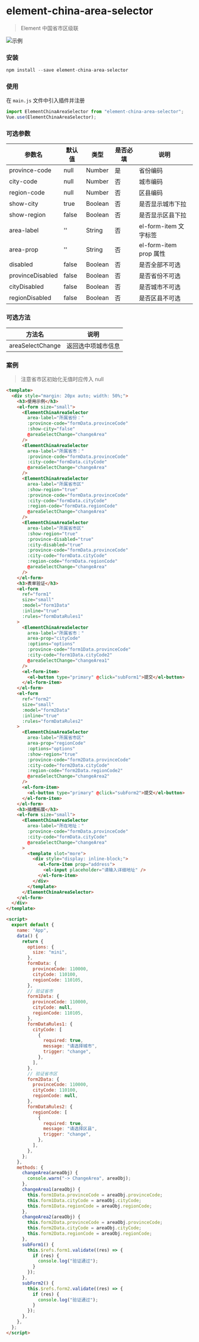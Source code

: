 # element-china-area-selector

> Element 中国省市区级联

![示例](https://github.com/chaorenzeng/element-china-area-selector/public/example.png)

### 安装

```js
npm install --save element-china-area-selector
```

### 使用

在 `main.js` 文件中引入插件并注册

```js
import ElementChinaAreaSelector from "element-china-area-selector";
Vue.use(ElementChinaAreaSelector);
```

### 可选参数

| 参数名           | 默认值 | 类型    | 是否必填 | 说明                   |
| ---------------- | ------ | ------- | -------- | ---------------------- |
| province-code    | null   | Number  | 是       | 省份编码               |
| city-code        | null   | Number  | 否       | 城市编码               |
| region-code      | null   | Number  | 否       | 区县编码               |
| show-city        | true   | Boolean | 否       | 是否显示城市下拉       |
| show-region      | false  | Boolean | 否       | 是否显示区县下拉       |
| area-label       | ''     | String  | 否       | el-form-item 文字标签  |
| area-prop        | ''     | String  | 否       | el-form-item prop 属性 |
| disabled         | false  | Boolean | 否       | 是否全部不可选         |
| provinceDisabled | false  | Boolean | 否       | 是否省份不可选         |
| cityDisabled     | false  | Boolean | 否       | 是否城市不可选         |
| regionDisabled   | false  | Boolean | 否       | 是否区县不可选         |

### 可选方法

| 方法名           | 说明               |
| ---------------- | ------------------ |
| areaSelectChange | 返回选中项城市信息 |

### 案例

> 注意省市区初始化无值时应传入 null

```html
<template>
  <div style="margin: 20px auto; width: 50%;">
    <h3>使用示例</h3>
    <el-form size="small">
      <ElementChinaAreaSelector
        area-label="所属省份："
        :province-code="formData.provinceCode"
        :show-city="false"
        @areaSelectChange="changeArea"
      />
      <ElementChinaAreaSelector
        area-label="所属省市："
        :province-code="formData.provinceCode"
        :city-code="formData.cityCode"
        @areaSelectChange="changeArea"
      />
      <ElementChinaAreaSelector
        area-label="所属省市区"
        :show-region="true"
        :province-code="formData.provinceCode"
        :city-code="formData.cityCode"
        :region-code="formData.regionCode"
        @areaSelectChange="changeArea"
      />
      <ElementChinaAreaSelector
        area-label="所属省市区"
        :show-region="true"
        :province-disabled="true"
        :city-disabled="true"
        :province-code="formData.provinceCode"
        :city-code="formData.cityCode"
        :region-code="formData.regionCode"
        @areaSelectChange="changeArea"
      />
    </el-form>
    <h3>表单验证</h3>
    <el-form
      ref="form1"
      size="small"
      :model="form1Data"
      :inline="true"
      :rules="formDataRules1"
    >
      <ElementChinaAreaSelector
        area-label="所属省市："
        area-prop="cityCode"
        :options="options"
        :province-code="form1Data.provinceCode"
        :city-code="form1Data.cityCode2"
        @areaSelectChange="changeArea1"
      />
      <el-form-item>
        <el-button type="primary" @click="subForm1">提交</el-button>
      </el-form-item>
    </el-form>
    <el-form
      ref="form2"
      size="small"
      :model="form2Data"
      :inline="true"
      :rules="formDataRules2"
    >
      <ElementChinaAreaSelector
        area-label="所属省市区"
        area-prop="regionCode"
        :options="options"
        :show-region="true"
        :province-code="form2Data.provinceCode"
        :city-code="form2Data.cityCode"
        :region-code="form2Data.regionCode2"
        @areaSelectChange="changeArea2"
      />
      <el-form-item>
        <el-button type="primary" @click="subForm2">提交</el-button>
      </el-form-item>
    </el-form>
    <h3>插槽拓展</h3>
    <el-form size="small">
      <ElementChinaAreaSelector
        area-label="所在地址："
        :province-code="formData.provinceCode"
        :city-code="formData.cityCode"
        @areaSelectChange="changeArea"
      >
        <template slot="more">
          <div style="display: inline-block;">
            <el-form-item prop="address">
              <el-input placeholder="请输入详细地址" />
            </el-form-item>
          </div>
        </template>
      </ElementChinaAreaSelector>
    </el-form>
  </div>
</template>

<script>
  export default {
    name: "App",
    data() {
      return {
        options: {
          size: "mini",
        },
        formData: {
          provinceCode: 110000,
          cityCode: 110100,
          regionCode: 110105,
        },
        // 验证省市
        form1Data: {
          provinceCode: 110000,
          cityCode: null,
          regionCode: 110105,
        },
        formDataRules1: {
          cityCode: [
            {
              required: true,
              message: "请选择城市",
              trigger: "change",
            },
          ],
        },
        // 验证省市区
        form2Data: {
          provinceCode: 110000,
          cityCode: 110100,
          regionCode: null,
        },
        formDataRules2: {
          regionCode: [
            {
              required: true,
              message: "请选择区县",
              trigger: "change",
            },
          ],
        },
      };
    },
    methods: {
      changeArea(areaObj) {
        console.warn("-> ChangeArea", areaObj);
      },
      changeArea1(areaObj) {
        this.form1Data.provinceCode = areaObj.provinceCode;
        this.form1Data.cityCode = areaObj.cityCode;
        this.form1Data.regionCode = areaObj.regionCode;
      },
      changeArea2(areaObj) {
        this.form2Data.provinceCode = areaObj.provinceCode;
        this.form2Data.cityCode = areaObj.cityCode;
        this.form2Data.regionCode = areaObj.regionCode;
      },
      subForm1() {
        this.$refs.form1.validate((res) => {
          if (res) {
            console.log("验证通过");
          }
        });
      },
      subForm2() {
        this.$refs.form2.validate((res) => {
          if (res) {
            console.log("验证通过");
          }
        });
      },
    },
  };
</script>
```
